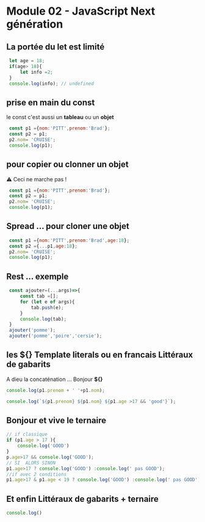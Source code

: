 # Module 02 - JavaScript Next génération

## La portée du let est limité
```js
 let age = 18;
 if(age> 18){
     let info =2;
 }
 console.log(info); // undefined
```
## prise en main du const
le const c'est aussi un **tableau** ou un **objet**
```js
 const p1 ={nom:'PITT',prenom:'Brad'};
 const p2 = p1;
 p2.nom= 'CRUISE';
 console.log(p1);
```
## pour copier ou clonner un objet
:warning: Ceci ne marche pas !
```js
 const p1 ={nom:'PITT',prenom:'Brad'};
 const p2 = p1;
 p2.nom= 'CRUISE';
 console.log(p1); 
```
## Spread ... pour cloner une objet
```js
 const p1 ={nom:'PITT',prenom:'Brad',age:18};
 const p2 ={...p1,age:18};
 p2.nom= 'CRUISE';
 console.log(p1);
 ```
## Rest ... exemple
```js
 const ajouter=(...args)=>{
     const tab =[];
     for (let e of args){
         tab.push(e);
     }
     console.log(tab);
 }
 ajouter('pomme');
 ajouter('pomme','poire','cersie');
 ```
## les ${} Template literals ou en francais Littéraux de gabarits
A dieu la concaténation ... Bonjour **${}**
```js
console.log(p1.prenom + ' '+p1.nom);

console.log(`${p1.prenom} ${p1.nom} ${p1.age >17 && 'good'}`);
```
## Bonjour et vive le ternaire
```js
// if classique
if (p1.age > 17 ){
    console.log('GOOD')
}
p.age>17 && console.log('GOOD');
// SI  ALORS SINON
p1.age>17 ? console.log('GOOD') :console.log(' pas GOOD');
//if avec 2 conditions
p1.age>17 & p1.age < 19 ? console.log('GOOD') :console.log(' pas GOOD');
```

## Et enfin Littéraux de gabarits + ternaire
```js
console.log()
```

